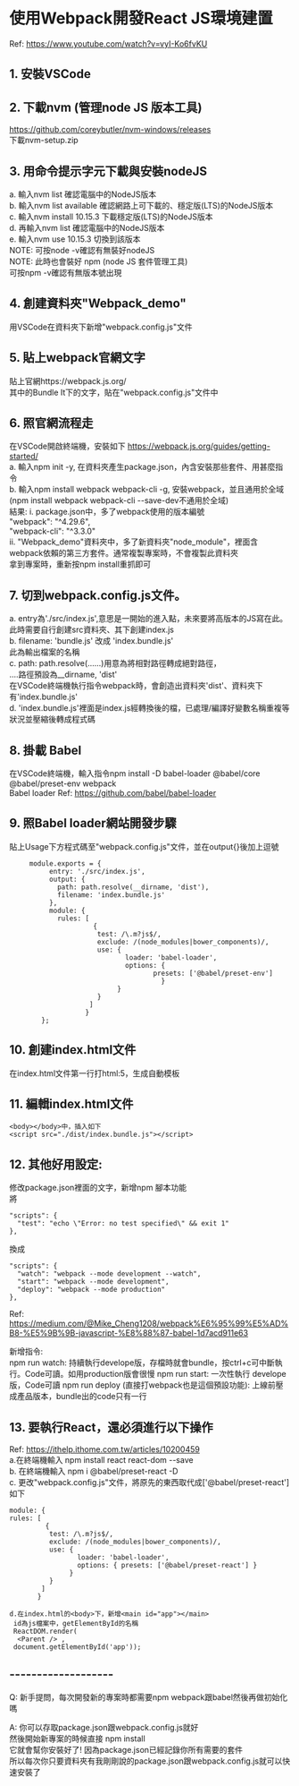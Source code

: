 # 使用Webpack開發React JS環境建置


Ref: https://www.youtube.com/watch?v=vyI-Ko6fvKU

## 1. 安裝VSCode
## 2. 下載nvm (管理node JS 版本工具)
  https://github.com/coreybutler/nvm-windows/releases  
  下載nvm-setup.zip
## 3. 用命令提示字元下載與安裝nodeJS  
   a. 輸入nvm list 確認電腦中的NodeJS版本  
   b. 輸入nvm list available 確認網路上可下載的、穩定版(LTS)的NodeJS版本  
   c. 輸入nvm install 10.15.3 下載穩定版(LTS)的NodeJS版本  
   d. 再輸入nvm list 確認電腦中的NodeJS版本  
   e. 輸入nvm use 10.15.3 切換到該版本  
   NOTE: 可按node -v確認有無裝好nodeJS  
   NOTE: 此時也會裝好 npm (node JS 套件管理工具)  
         可按npm -v確認有無版本號出現  
## 4. 創建資料夾"Webpack_demo"  
  用VSCode在資料夾下新增"webpack.config.js"文件  
## 5. 貼上webpack官網文字
   貼上官網https://webpack.js.org/  
   其中的Bundle It下的文字，貼在"webpack.config.js"文件中  
## 6. 照官網流程走
   在VSCode開啟終端機，安裝如下 https://webpack.js.org/guides/getting-started/  
   a. 輸入npm init -y, 在資料夾產生package.json，內含安裝那些套件、用甚麼指令  
   b. 輸入npm install webpack webpack-cli -g, 安裝webpack，並且通用於全域 (npm install webpack webpack-cli --save-dev不通用於全域)  
    結果: i. package.json中，多了webpack使用的版本編號  
            "webpack": "^4.29.6",  
            "webpack-cli": "^3.3.0"   
          ii. "Webpack_demo"資料夾中，多了新資料夾"node_module"，裡面含webpack依賴的第三方套件。通常複製專案時，不會複製此資料夾  
              拿到專案時，重新按npm install重抓即可  
## 7. 切到webpack.config.js文件。
   a. entry為'./src/index.js',意思是一開始的進入點，未來要將高版本的JS寫在此。  
      此時需要自行創建src資料夾、其下創建index.js  
   b. filename: 'bundle.js'  改成 'index.bundle.js'  
      此為輸出檔案的名稱  
   c. path: path.resolve(......)用意為將相對路徑轉成絕對路徑，  
      ....路徑預設為__dirname, 'dist'  
      在VSCode終端機執行指令webpack時，會創造出資料夾'dist'、資料夾下有'index.bundle.js'  
   d. 'index.bundle.js'裡面是index.js經轉換後的檔，已處理/編譯好變數名稱重複等狀況並壓縮後轉成程式碼  
   
## 8. 掛載 Babel
   在VSCode終端機，輸入指令npm install -D babel-loader @babel/core @babel/preset-env webpack  
   Babel loader Ref: https://github.com/babel/babel-loader  
## 9. 照Babel loader網站開發步驟
   貼上Usage下方程式碼至"webpack.config.js"文件，並在output{}後加上逗號  
   
         module.exports = {
              entry: './src/index.js',
              output: {
                path: path.resolve(__dirname, 'dist'),
                filename: 'index.bundle.js'
              },
              module: {
                rules: [
                         {
                          test: /\.m?js$/,
                          exclude: /(node_modules|bower_components)/,
                          use: {
                                 loader: 'babel-loader',
                                 options: {
                                        presets: ['@babel/preset-env']
                                          }
                               }   
                          }
                        ]
                       }
            };

## 10. 創建index.html文件
   在index.html文件第一行打html:5，生成自動模板  
## 11. 編輯index.html文件
    <body></body>中，插入如下  
    <script src="./dist/index.bundle.js"></script>  
## 12. 其他好用設定: 
   修改package.json裡面的文字，新增npm 腳本功能  
    將  
    
    "scripts": {
      "test": "echo \"Error: no test specified\" && exit 1" 
    },  
   換成  
   
    "scripts": {  
      "watch": "webpack --mode development --watch",
      "start": "webpack --mode development",
      "deploy": "webpack --mode production"
    },  
    
  Ref: https://medium.com/@Mike_Cheng1208/webpack%E6%95%99%E5%AD%B8-%E5%9B%9B-javascript-%E8%88%87-babel-1d7acd911e63  

   新增指令:   
    npm run watch: 持續執行develope版，存檔時就會bundle，按ctrl+c可中斷執行。Code可讀。如用production版會很慢
    npm run start: 一次性執行 develope版，Code可讀
    npm run deploy (直接打webpack也是這個預設功能): 上線前壓成產品版本，bundle出的code只有一行
    
## 13. 要執行React，還必須進行以下操作  
   Ref: https://ithelp.ithome.com.tw/articles/10200459  
   a.在終端機輸入 npm install react react-dom --save    
   b. 在終端機輸入 npm i @babel/preset-react -D  
   c. 更改"webpack.config.js"文件，將原先的東西取代成['@babel/preset-react']如下 
   
    module: {
    rules: [
             {
              test: /\.m?js$/,
              exclude: /(node_modules|bower_components)/,
              use: {
                     loader: 'babel-loader',
                     options: { presets: ['@babel/preset-react'] }
                   }   
              }
            ]
           } 
           
    d.在index.html的<body>下，新增<main id="app"></main>    
     id為js檔案中，getElementById的名稱   
     ReactDOM.render(  
      <Parent /> ,  
     document.getElementById('app'));  
   
## -------------------


Q:
新手提問，每次開發新的專案時都需要npm webpack跟babel然後再做初始化嗎  


A:
你可以存取package.json跟webpack.config.js就好  
然後開始新專案的時候直接 npm install  
它就會幫你安裝好了! 因為package.json已經記錄你所有需要的套件  
所以每次你只要資料夾有我剛剛說的package.json跟webpack.config.js就可以快速安裝了  


